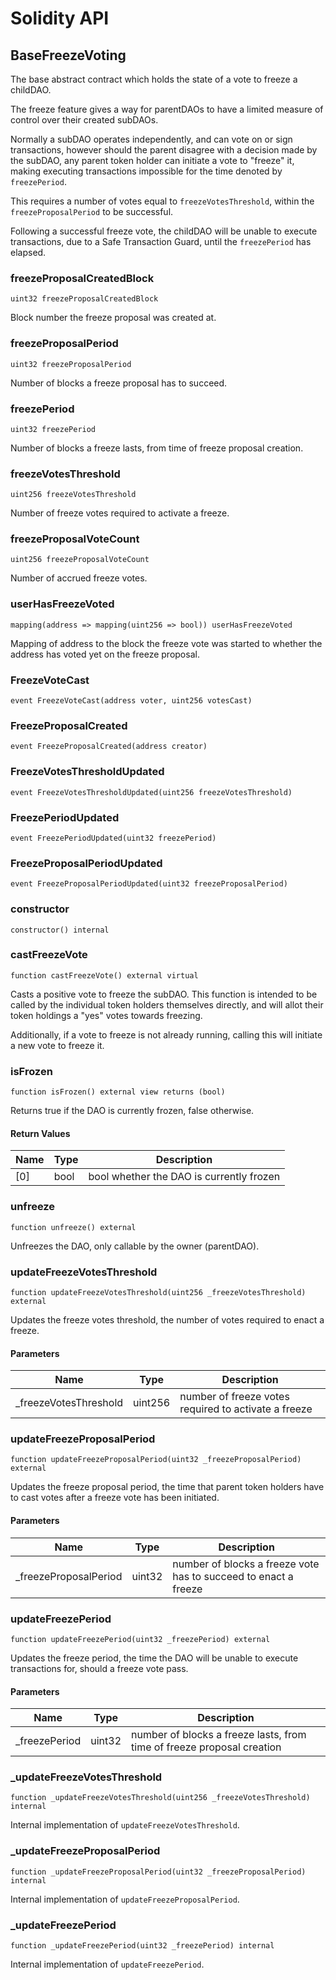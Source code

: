 # Solidity API

## BaseFreezeVoting

The base abstract contract which holds the state of a vote to freeze a childDAO.

The freeze feature gives a way for parentDAOs to have a limited measure of control
over their created subDAOs.

Normally a subDAO operates independently, and can vote on or sign transactions, 
however should the parent disagree with a decision made by the subDAO, any parent
token holder can initiate a vote to "freeze" it, making executing transactions impossible
for the time denoted by `freezePeriod`.

This requires a number of votes equal to `freezeVotesThreshold`, within the `freezeProposalPeriod`
to be successful.

Following a successful freeze vote, the childDAO will be unable to execute transactions, due to
a Safe Transaction Guard, until the `freezePeriod` has elapsed.

### freezeProposalCreatedBlock

```solidity
uint32 freezeProposalCreatedBlock
```

Block number the freeze proposal was created at.

### freezeProposalPeriod

```solidity
uint32 freezeProposalPeriod
```

Number of blocks a freeze proposal has to succeed.

### freezePeriod

```solidity
uint32 freezePeriod
```

Number of blocks a freeze lasts, from time of freeze proposal creation.

### freezeVotesThreshold

```solidity
uint256 freezeVotesThreshold
```

Number of freeze votes required to activate a freeze.

### freezeProposalVoteCount

```solidity
uint256 freezeProposalVoteCount
```

Number of accrued freeze votes.

### userHasFreezeVoted

```solidity
mapping(address => mapping(uint256 => bool)) userHasFreezeVoted
```

Mapping of address to the block the freeze vote was started to 
whether the address has voted yet on the freeze proposal.

### FreezeVoteCast

```solidity
event FreezeVoteCast(address voter, uint256 votesCast)
```

### FreezeProposalCreated

```solidity
event FreezeProposalCreated(address creator)
```

### FreezeVotesThresholdUpdated

```solidity
event FreezeVotesThresholdUpdated(uint256 freezeVotesThreshold)
```

### FreezePeriodUpdated

```solidity
event FreezePeriodUpdated(uint32 freezePeriod)
```

### FreezeProposalPeriodUpdated

```solidity
event FreezeProposalPeriodUpdated(uint32 freezeProposalPeriod)
```

### constructor

```solidity
constructor() internal
```

### castFreezeVote

```solidity
function castFreezeVote() external virtual
```

Casts a positive vote to freeze the subDAO. This function is intended to be called
by the individual token holders themselves directly, and will allot their token
holdings a "yes" votes towards freezing.

Additionally, if a vote to freeze is not already running, calling this will initiate
a new vote to freeze it.

### isFrozen

```solidity
function isFrozen() external view returns (bool)
```

Returns true if the DAO is currently frozen, false otherwise.

#### Return Values

| Name | Type | Description |
| ---- | ---- | ----------- |
| [0] | bool | bool whether the DAO is currently frozen |

### unfreeze

```solidity
function unfreeze() external
```

Unfreezes the DAO, only callable by the owner (parentDAO).

### updateFreezeVotesThreshold

```solidity
function updateFreezeVotesThreshold(uint256 _freezeVotesThreshold) external
```

Updates the freeze votes threshold, the number of votes required to enact a freeze.

#### Parameters

| Name | Type | Description |
| ---- | ---- | ----------- |
| _freezeVotesThreshold | uint256 | number of freeze votes required to activate a freeze |

### updateFreezeProposalPeriod

```solidity
function updateFreezeProposalPeriod(uint32 _freezeProposalPeriod) external
```

Updates the freeze proposal period, the time that parent token holders have to cast votes
after a freeze vote has been initiated.

#### Parameters

| Name | Type | Description |
| ---- | ---- | ----------- |
| _freezeProposalPeriod | uint32 | number of blocks a freeze vote has to succeed to enact a freeze |

### updateFreezePeriod

```solidity
function updateFreezePeriod(uint32 _freezePeriod) external
```

Updates the freeze period, the time the DAO will be unable to execute transactions for,
should a freeze vote pass.

#### Parameters

| Name | Type | Description |
| ---- | ---- | ----------- |
| _freezePeriod | uint32 | number of blocks a freeze lasts, from time of freeze proposal creation |

### _updateFreezeVotesThreshold

```solidity
function _updateFreezeVotesThreshold(uint256 _freezeVotesThreshold) internal
```

Internal implementation of `updateFreezeVotesThreshold`.

### _updateFreezeProposalPeriod

```solidity
function _updateFreezeProposalPeriod(uint32 _freezeProposalPeriod) internal
```

Internal implementation of `updateFreezeProposalPeriod`.

### _updateFreezePeriod

```solidity
function _updateFreezePeriod(uint32 _freezePeriod) internal
```

Internal implementation of `updateFreezePeriod`.


